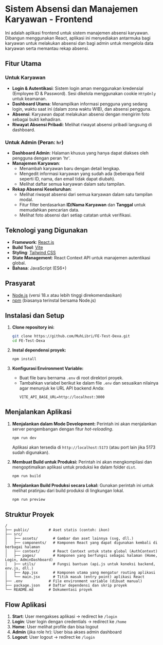 # Sistem Absensi dan Manajemen Karyawan - Frontend

Ini adalah aplikasi frontend untuk sistem manajemen absensi karyawan. Dibangun menggunakan React, aplikasi ini menyediakan antarmuka bagi karyawan untuk melakukan absensi dan bagi admin untuk mengelola data karyawan serta memantau rekap absensi.

## Fitur Utama

### Untuk Karyawan
- **Login & Autentikasi**: Sistem login aman menggunakan kredensial (Employee ID & Password). Sesi dikelola menggunakan cookie `HttpOnly` untuk keamanan.
- **Dashboard Utama**: Menampilkan informasi pengguna yang sedang login, waktu saat ini (dalam zona waktu WIB), dan absensi pengguna.
- **Absensi**: Karyawan dapat melakukan absensi dengan mengirim foto sebagai bukti kehadiran.
- **Riwayat Absensi Pribadi**: Melihat riwayat absensi pribadi langsung di dashboard.

### Untuk Admin (Peran: `hr`)
- **Dashboard Admin**: Halaman khusus yang hanya dapat diakses oleh pengguna dengan peran 'hr'.
- **Manajemen Karyawan**:
  - Menambah karyawan baru dengan detail lengkap.
  - Mengedit informasi karyawan yang sudah ada (beberapa field seperti ID, nama, dan email tidak dapat diubah).
  - Melihat daftar semua karyawan dalam satu tampilan.
- **Rekap Absensi Keseluruhan**:
  - Melihat riwayat absensi dari semua karyawan dalam satu tampilan modal.
  - Fitur filter berdasarkan **ID/Nama Karyawan** dan **Tanggal** untuk memudahkan pencarian data.
  - Melihat foto absensi dari setiap catatan untuk verifikasi.

## Teknologi yang Digunakan

- **Framework**: [React.js](https://reactjs.org/)
- **Build Tool**: [Vite](https://vitejs.dev/)
- **Styling**: [Tailwind CSS](https://tailwindcss.com/)
- **State Management**: React Context API untuk manajemen autentikasi global.
- **Bahasa**: JavaScript (ES6+)

## Prasyarat

- [Node.js](https://nodejs.org/) (versi 18.x atau lebih tinggi direkomendasikan)
- [npm](https://www.npmjs.com/) (biasanya terinstal bersama Node.js)

## Instalasi dan Setup

1.  **Clone repository ini:**
    ```bash
    git clone https://github.com/MuhLibri/FE-Test-Dexa.git
    cd FE-Test-Dexa
    ```

2.  **Instal dependensi proyek:**
    ```bash
    npm install
    ```

3.  **Konfigurasi Environment Variable:**
    - Buat file baru bernama `.env` di root direktori proyek.
    - Tambahkan variabel berikut ke dalam file `.env` dan sesuaikan nilainya agar menunjuk ke URL API backend Anda:
      ```
      VITE_API_BASE_URL=http://localhost:3000
      ```

## Menjalankan Aplikasi

1.  **Menjalankan dalam Mode Development:**
    Perintah ini akan menjalankan server pengembangan dengan fitur *hot-reloading*.
    ```bash
    npm run dev
    ```
    Aplikasi akan tersedia di `http://localhost:5173` (atau port lain jika 5173 sudah digunakan).

2.  **Membuat Build untuk Produksi:**
    Perintah ini akan mengkompilasi dan mengoptimalkan aplikasi untuk produksi ke dalam folder `dist`.
    ```bash
    npm run build
    ```

3.  **Menjalankan Build Produksi secara Lokal:**
    Gunakan perintah ini untuk melihat pratinjau dari build produksi di lingkungan lokal.
    ```bash
    npm run preview
    ```

## Struktur Proyek

```
/
├── public/         # Aset statis (contoh: ikon)
├── src/
│   ├── assets/       # Gambar dan aset lainnya (svg, dll.)
│   ├── components/   # Komponen React yang dapat digunakan kembali di berbagai halaman
│   ├── context/      # React Context untuk state global (AuthContext)
│   ├── pages/        # Komponen yang berfungsi sebagai halaman (Home, Login, AdminDashboard)
│   ├── utils/        # Fungsi bantuan (api.js untuk koneksi backend, env.js, dll.)
│   ├── App.jsx       # Komponen utama yang mengatur routing aplikasi
│   └── main.jsx      # Titik masuk (entry point) aplikasi React
├── .env            # File environment variable (dibuat manual)
├── package.json    # Daftar dependensi dan skrip proyek
└── README.md       # Dokumentasi proyek
```

## Flow Aplikasi

1. **Start**: User mengakses aplikasi → redirect ke `/login`
2. **Login**: User login dengan credentials → redirect ke `/home`
3. **Home**: User melihat profile dan bisa logout
4. **Admin** (jika role hr): User bisa akses admin dashboard
5. **Logout**: User logout → redirect ke `/login`
